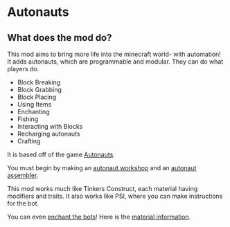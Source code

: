 # Autonauts

## What does the mod do?

This mod aims to bring more life into the minecraft world- with automation! It adds autonauts, which are programmable and modular. They can do what players do.

* Block Breaking
* Block Grabbing
* Block Placing
* Using Items
* Enchanting
* Fishing
* Interacting with Blocks
* Recharging autonauts
* Crafting

It is based off of the game [Autonauts](https://denki.itch.io/autonauts).

You must begin by making an [autonaut workshop](#autonauts) and an [autonaut assembler](#autonauts).

This mod works much like Tinkers Construct, each material having modifiers and traits. It also works like PSI, where you can make instructions for the bot.

You can even [enchant the bots](./Enchantments.md)! Here is the [material information](./BotInformation.md).

